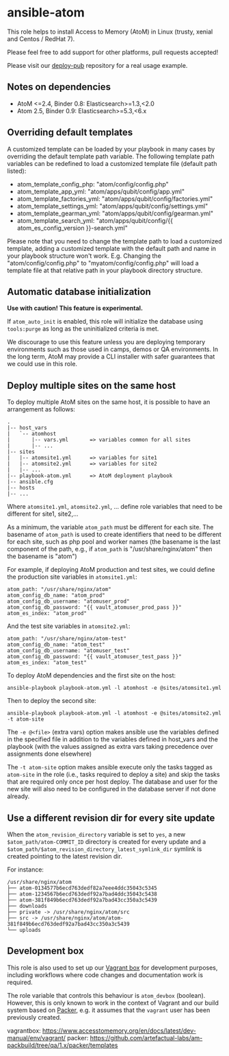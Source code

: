 # ansible-atom

This role helps to install Access to Memory (AtoM) in Linux (trusty, xenial and Centos / RedHat 7).

Please feel free to add support for other platforms, pull requests accepted!

Please visit our [deploy-pub](https://github.com/artefactual/deploy-pub/tree/master/playbooks/atom) repository for a real usage example.

## Notes on dependencies

- AtoM <=2.4, Binder 0.8: Elasticsearch>=1.3,<2.0
-   Atom 2.5, Binder 0.9: Elasticsearch>=5.3,<6.x

## Overriding default templates

A customized template can be loaded by your playbook in many cases by overriding
the default template path variable.  The following template path variables can
be redefined to load a customized template file (default path listed):

- atom_template_config_php: "atom/config/config.php"
- atom_template_app_yml: "atom/apps/qubit/config/app.yml"
- atom_template_factories_yml: "atom/apps/qubit/config/factories.yml"
- atom_template_settings_yml: "atom/apps/qubit/config/settings.yml"
- atom_template_gearman_yml: "atom/apps/qubit/config/gearman.yml"
- atom_template_search_yml: "atom/apps/qubit/config/{{ atom_es_config_version }}-search.yml"

Please note that you need to change the template path to load a customized
template, adding a customized template with the default path and name in your
playbook structure won't work.  E.g. Changing the "atom/config/config.php"
to "myatom/config/config.php" will load a template file at that relative
path in your playbook directory structure.

## Automatic database initialization

**Use with caution! This feature is experimental.**

If `atom_auto_init` is enabled, this role will initialize the database using
`tools:purge` as long as the uninitialized criteria is met.

We discourage to use this feature unless you are deploying temporary
environments such as those used in camps, demos or QA environments. In the long
term, AtoM may provide a CLI installer with safer guarantees that we could use
in this role.

## Deploy multiple sites on the same host

To deploy multiple AtoM sites on the same host, it is possible to have
an arrangement as follows:

```
.
|-- host_vars
|   `-- atomhost
|       |-- vars.yml       => variables common for all sites
|       |-- ...
|-- sites
|   |-- atomsite1.yml      => variables for site1
|   |-- atomsite2.yml      => variables for site2
|   |-- ...
|-- playbook-atom.yml      => AtoM deployment playbook
|-- ansible.cfg
|-- hosts
|-- ...
```

Where `atomsite1.yml`, `atomsite2.yml`, ... define role variables that
need to be different for site1, site2,...

As a minimum, the variable `atom_path` must be different for each site.
The basename of `atom_path` is used to create identifiers that need to be
different for each site, such as php pool and worker names (the basename
is the last component of the path, e.g., if `atom_path` is
"/usr/share/nginx/atom" then the basename is "atom")

For example, if deploying AtoM production and test sites, we could
define the production site variables in `atomsite1.yml`:

```
atom_path: "/usr/share/nginx/atom"
atom_config_db_name: "atom_prod"
atom_config_db_username: "atomuser_prod"
atom_config_db_password: "{{ vault_atomuser_prod_pass }}"
atom_es_index: "atom_prod"
```

And the test site variables in `atomsite2.yml`:

```
atom_path: "/usr/share/nginx/atom-test"
atom_config_db_name: "atom_test"
atom_config_db_username: "atomuser_test"
atom_config_db_password: "{{ vault_atomuser_test_pass }}"
atom_es_index: "atom_test"
```

To deploy AtoM dependencies and the first site on the host:
```
ansible-playbook playbook-atom.yml -l atomhost -e @sites/atomsite1.yml
```

Then to deploy the second site:
```
ansible-playbook playbook-atom.yml -l atomhost -e @sites/atomsite2.yml -t atom-site
```

The `-e @<file>` (extra vars) option makes ansible use the variables defined in the
specified file in addition to the variables defined in host_vars and the playbook
(with the values assigned as extra vars taking precedence over assignments
done elsewhere)

The `-t atom-site` option makes ansible execute only the tasks tagged
as `atom-site` in the role (i.e., tasks required to deploy a site)
and skip the tasks that are required only once per host deploy. The
database and user for the new site will also need to be configured in
the database server if not done already.

## Use a different revision dir for every site update

When the `atom_revision_directory` variable is set to `yes`, a new
`$atom_path/atom-COMMIT_ID` directory is created for every update and a
`$atom_path/$atom_revision_directory_latest_symlink_dir` symlink is created
pointing to the latest revision dir.

For instance:

```
/usr/share/nginx/atom
├── atom-0134577b6ecd763dedf82a7eee4ddc35043c5345
├── atom-1234567b6ecd763dedf92a7bad4ddc35043c5438
├── atom-381f849b6ecd763dedf92a7bad43cc350a3c5439
├── downloads
├── private -> /usr/share/nginx/atom/src
├── src -> /usr/share/nginx/atom/atom-381f849b6ecd763dedf92a7bad43cc350a3c5439
└── uploads
```

## Development box

This role is also used to set up our [Vagrant box](vagrantbox) for development
purposes, including workflows where code changes and documentation work is
required.

The role variable that controls this behaviour is `atom_devbox` (boolean).
However, this is only known to work in the context of Vagrant and our build
system based on [Packer](packer), e.g. it assumes that the `vagrant` user has
been previously created.

vagrantbox: https://www.accesstomemory.org/en/docs/latest/dev-manual/env/vagrant/
packer: https://github.com/artefactual-labs/am-packbuild/tree/qa/1.x/packer/templates
